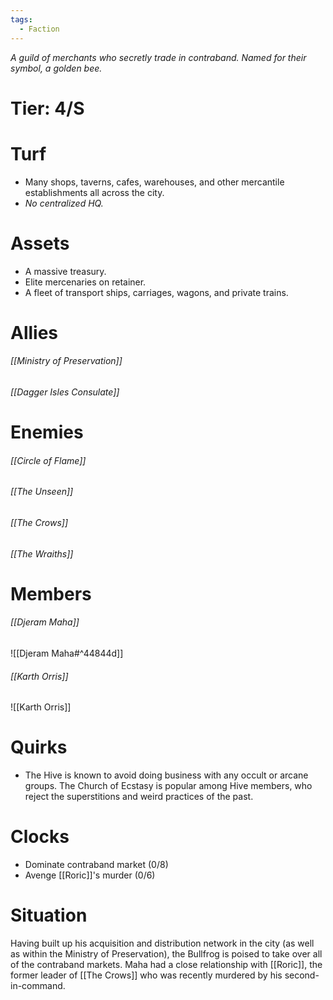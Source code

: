 ```yaml
---
tags:
  - Faction
---
```

*A guild of merchants who secretly trade in contraband. Named for their symbol, a golden bee.*
# Tier: 4/S
# Turf
- Many shops, taverns, cafes, warehouses, and other mercantile establishments all across the city. 
- *No centralized HQ.*
# Assets
- A massive treasury. 
- Elite mercenaries on retainer. 
- A fleet of transport ships, carriages, wagons, and private trains.
# Allies
###### [[Ministry of Preservation]]
###### [[Dagger Isles Consulate]]
# Enemies
###### [[Circle of Flame]]
###### [[The Unseen]]
###### [[The Crows]]
###### [[The Wraiths]]
# Members
###### [[Djeram Maha]]
![[Djeram Maha#^44844d]] 
###### [[Karth Orris]]
![[Karth Orris]]
# Quirks
- The Hive is known to avoid doing business with any occult or arcane groups. The Church of Ecstasy is popular among Hive members, who reject the superstitions and weird practices of the past.
# Clocks
- Dominate contraband market (0/8)
- Avenge [[Roric]]'s murder (0/6)
# Situation
Having built up his acquisition and distribution network in the city (as well as within the Ministry of Preservation), the Bullfrog is poised to take over all of the contraband markets. Maha had a close relationship with [[Roric]], the former leader of [[The Crows]] who was recently murdered by his second-in-command.